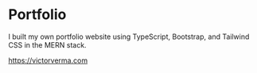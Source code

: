 # Portfolio

I built my own portfolio website using TypeScript, Bootstrap, and Tailwind CSS in the MERN stack.

https://victorverma.com
